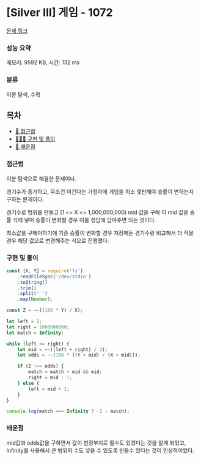 # [Silver III] 게임 - 1072

[문제 링크](https://www.acmicpc.net/problem/1072)

### 성능 요약

메모리: 9592 KB, 시간: 132 ms

### 분류

이분 탐색, 수학

## 목차

-   [🤔 접근법](#접근법)
-   [👨🏻‍💻 구현 및 풀이](#구현-및-풀이)
-   [🫢 배운점](#배운점)

### 접근법

이분 탐색으로 해결한 문제이다.

경기수가 증가하고, 무조건 이긴다는 가정하에 게임을 최소 몇판해야 승률이 변하는지 구하는 문제이다.

경기수로 범위를 만들고 (1 <= X <= 1,000,000,000) mid 값을 구해 이 mid 값을 승률 식에 넣어 승률이 변화할 경우 이를 정답에 담아주면 되는 것이다.

최소값을 구해야하기에 기존 승률이 변화할 경우 저장해둔 경기수랑 비교해서 더 작을 경우 해당 값으로 변경해주는 식으로 진행했다.

### 구현 및 풀이

```javascript
const [X, Y] = require('fs')
    .readFileSync('/dev/stdin')
    .toString()
    .trim()
    .split(' ')
    .map(Number);

const Z = ~~((100 * Y) / X);

let left = 1;
let right = 1000000000;
let match = Infinity;

while (left <= right) {
    let mid = ~~((left + right) / 2);
    let odds = ~~(100 * ((Y + mid) / (X + mid)));

    if (Z !== odds) {
        match = match > mid && mid;
        right = mid - 1;
    } else {
        left = mid + 1;
    }
}

console.log(match === Infinity ? -1 : match);
```

### 배운점

mid값과 odds값을 구하면서 값이 천정부지로 뛸수도 있겠다는 것을 알게 되었고, Infinity를 사용해서 큰 범위의 수도 넣을 수 있도록 만들수 있다는 것이 인상적이었다.
